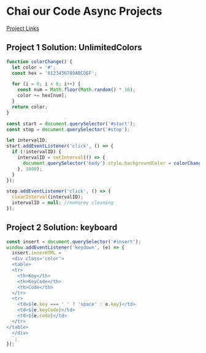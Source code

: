 # Chai our Code Async Projects
[Project Links](https://stackblitz.com/edit/dom-project-chaiaurcode?file=index.html)

## Project 1 Solution: UnlimitedColors
```javascript
function colorChange() {
  let color = '#';
  const hex = '0123456789ABCDEF';

  for (i = 0; i < 6; i++) {
    const num = Math.floor(Math.random() * 16);
    color += hex[num];
  }
  return color;
}

const start = document.querySelector('#start');
const stop = document.querySelector('#stop');

let intervalID;
start.addEventListener('click', () => {
  if (!intervalID) {
    intervalID = setInterval(() => {
      document.querySelector('body').style.backgroundColor = colorChange();
    }, 1000);
  }
});

stop.addEventListener('click', () => {
  clearInterval(intervalID);
  intervalID = null; //memorey cleaning
});


```
## Project 2 Solution: keyboard
```javascript
const insert = document.querySelector('#insert');
window.addEventListener('keydown', (e) => {
  insert.innerHTML = `
  <div class='color'>
  <table>
  <tr>
    <th>Key</th>
    <th>KeyCode</th>
    <th>Code</th>
  </tr>
  <tr>
    <td>${e.key === ' ' ? 'space' : e.key}</td>
    <td>${e.keyCode}</td>
    <td>${e.code}</td>
  </tr>
</table>
  </div>
  `;
});

```
